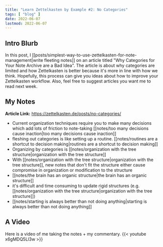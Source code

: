```yaml
---
title: "Learn Zettelkasten by Example #2: No Categories"
tags: [ "blog" ]
date: 2022-06-07
lastmod: 2022-06-07
---
```

## Intro Blurb
In this post, I [[posts/simplest-way-to-use-zettelkasten-for-note-management|write fleeting notes]] on an article titled "Why Categories for Your Note Archive are a Bad Idea". The article is about why categories are limited and how Zettelkasten is better because it's more in line with how we think. Hopefully, this process can give you ideas about how to improve your Zettelkasten workflow. Also, feel free to suggest articles you want me to read next week.

## My Notes
**Article Link:** https://zettelkasten.de/posts/no-categories/

- Current organization techniques require you to make many decisions which add lots of friction to note-taking [[notes/too many decisions cause inaction|too many decisions cause inaction]]
- fleshing out categories is like setting up a routine. [[notes/routines are a shortcut to decision making|routines are a shortcut to decision making]]
- Organizing by categories is [[notes/organization with the tree structure|organization with the tree structure]]
- With [[notes/organization with the tree structure|organization with the tree structure]], new notes that don't fit the structure either cause compromise in organization or modification to the structure
- [[notes/the brain has an organic structure|the brain has an organic structure]]
- it's difficult and time consuming to update rigid structures (e.g. [[notes/organization with the tree structure|organization with the tree structure]])
- [[notes/starting is always better than not doing anything|starting is always better than not doing anything]]

## A Video
Here is a video of me taking the notes + my commentary.
{{< youtube x6gMDQ5Ll3w >}}





